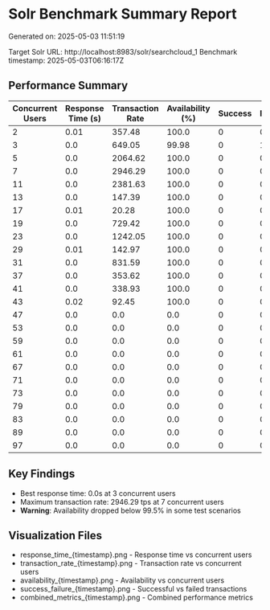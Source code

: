 # Solr Benchmark Summary Report

Generated on: 2025-05-03 11:51:19

Target Solr URL: http://localhost:8983/solr/searchcloud_1
Benchmark timestamp: 2025-05-03T06:16:17Z

## Performance Summary

| Concurrent Users | Response Time (s) | Transaction Rate | Availability (%) | Success | Failures |
|------------------|------------------|-----------------|-----------------|---------|----------|
| 2 | 0.01 | 357.48 | 100.0 | 0 | 0 |
| 3 | 0.0 | 649.05 | 99.98 | 0 | 1 |
| 5 | 0.0 | 2064.62 | 100.0 | 0 | 0 |
| 7 | 0.0 | 2946.29 | 100.0 | 0 | 0 |
| 11 | 0.0 | 2381.63 | 100.0 | 0 | 0 |
| 13 | 0.0 | 147.39 | 100.0 | 0 | 0 |
| 17 | 0.01 | 20.28 | 100.0 | 0 | 0 |
| 19 | 0.0 | 729.42 | 100.0 | 0 | 0 |
| 23 | 0.0 | 1242.05 | 100.0 | 0 | 0 |
| 29 | 0.01 | 142.97 | 100.0 | 0 | 0 |
| 31 | 0.0 | 831.59 | 100.0 | 0 | 0 |
| 37 | 0.0 | 353.62 | 100.0 | 0 | 0 |
| 41 | 0.0 | 338.93 | 100.0 | 0 | 0 |
| 43 | 0.02 | 92.45 | 100.0 | 0 | 0 |
| 47 | 0.0 | 0.0 | 0.0 | 0 | 0 |
| 53 | 0.0 | 0.0 | 0.0 | 0 | 0 |
| 59 | 0.0 | 0.0 | 0.0 | 0 | 0 |
| 61 | 0.0 | 0.0 | 0.0 | 0 | 0 |
| 67 | 0.0 | 0.0 | 0.0 | 0 | 0 |
| 71 | 0.0 | 0.0 | 0.0 | 0 | 0 |
| 73 | 0.0 | 0.0 | 0.0 | 0 | 0 |
| 79 | 0.0 | 0.0 | 0.0 | 0 | 0 |
| 83 | 0.0 | 0.0 | 0.0 | 0 | 0 |
| 89 | 0.0 | 0.0 | 0.0 | 0 | 0 |
| 97 | 0.0 | 0.0 | 0.0 | 0 | 0 |

## Key Findings

- Best response time: 0.0s at 3 concurrent users
- Maximum transaction rate: 2946.29 tps at 7 concurrent users
- **Warning**: Availability dropped below 99.5% in some test scenarios

## Visualization Files

- response_time_{timestamp}.png - Response time vs concurrent users
- transaction_rate_{timestamp}.png - Transaction rate vs concurrent users
- availability_{timestamp}.png - Availability vs concurrent users
- success_failure_{timestamp}.png - Successful vs failed transactions
- combined_metrics_{timestamp}.png - Combined performance metrics
